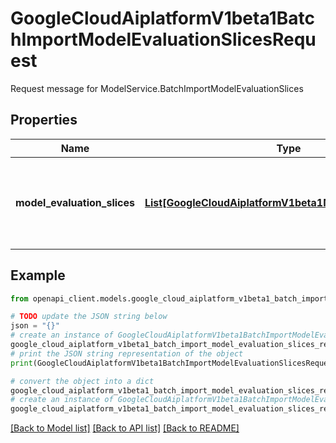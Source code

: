 # GoogleCloudAiplatformV1beta1BatchImportModelEvaluationSlicesRequest

Request message for ModelService.BatchImportModelEvaluationSlices

## Properties

Name | Type | Description | Notes
------------ | ------------- | ------------- | -------------
**model_evaluation_slices** | [**List[GoogleCloudAiplatformV1beta1ModelEvaluationSlice]**](GoogleCloudAiplatformV1beta1ModelEvaluationSlice.md) | Required. Model evaluation slice resource to be imported. | [optional] 

## Example

```python
from openapi_client.models.google_cloud_aiplatform_v1beta1_batch_import_model_evaluation_slices_request import GoogleCloudAiplatformV1beta1BatchImportModelEvaluationSlicesRequest

# TODO update the JSON string below
json = "{}"
# create an instance of GoogleCloudAiplatformV1beta1BatchImportModelEvaluationSlicesRequest from a JSON string
google_cloud_aiplatform_v1beta1_batch_import_model_evaluation_slices_request_instance = GoogleCloudAiplatformV1beta1BatchImportModelEvaluationSlicesRequest.from_json(json)
# print the JSON string representation of the object
print(GoogleCloudAiplatformV1beta1BatchImportModelEvaluationSlicesRequest.to_json())

# convert the object into a dict
google_cloud_aiplatform_v1beta1_batch_import_model_evaluation_slices_request_dict = google_cloud_aiplatform_v1beta1_batch_import_model_evaluation_slices_request_instance.to_dict()
# create an instance of GoogleCloudAiplatformV1beta1BatchImportModelEvaluationSlicesRequest from a dict
google_cloud_aiplatform_v1beta1_batch_import_model_evaluation_slices_request_from_dict = GoogleCloudAiplatformV1beta1BatchImportModelEvaluationSlicesRequest.from_dict(google_cloud_aiplatform_v1beta1_batch_import_model_evaluation_slices_request_dict)
```
[[Back to Model list]](../README.md#documentation-for-models) [[Back to API list]](../README.md#documentation-for-api-endpoints) [[Back to README]](../README.md)


